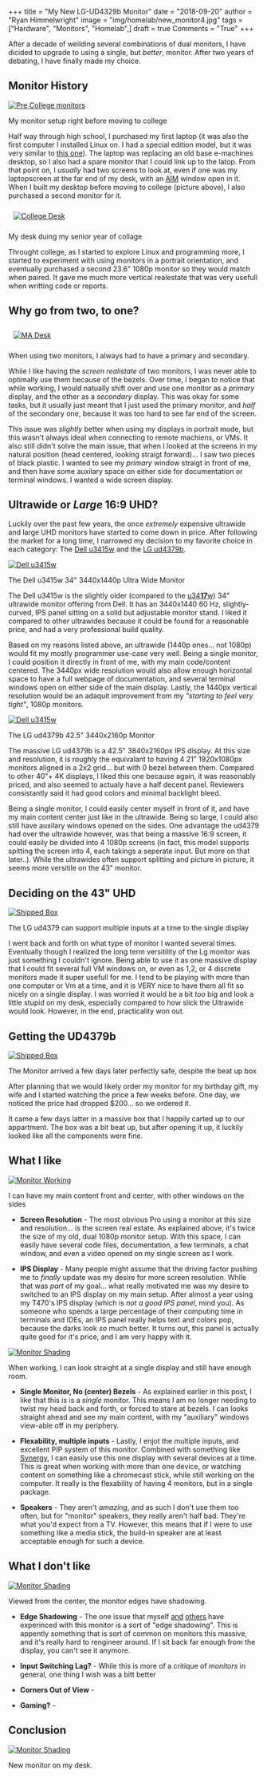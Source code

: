 +++
title  = "My New LG-UD4329b Monitor"
date   = "2018-09-20"
author = "Ryan Himmelwright"
image  = "img/homelab/new_monitor4.jpg"
tags   = ["Hardware", "Monitors", "Homelab",]
draft  = true
Comments = "True"
+++

After a decade of weilding several combinations of dual monitors, I
have dicided to upgrade to using a single, but *better*,
monitor. After two years of debating, I have finally made my choice.

<!--more-->

## Monitor History
<a href="../../img/posts/new-lgud4379b-monitor/pre-college-monitors.jpg"><img alt="Pre College monitors" src="../../img/posts/new-lgud4379b-monitor/pre-college-monitors.jpg" style="max-width: 100%;"/></a>
<div class="caption">My monitor setup right before moving to college</div>

Half way through high school, I purchased my first laptop (it was also
the first computer I installed Linux on. I had a special edition
model, but it was very similar to [this
one](https://www.cnet.com/products/hp-pavilion-dv6000/specs/)). The
laptop was replacing an old base e-machines desktop, so I also had a
spare monitor that I could link up to the latop. From that point on, I
*usually* had two screens to look at, even if one was my laptopscreen
at the far end of my desk, with an
[AIM](https://en.wikipedia.org/wiki/AIM_(software)) window open in
it. When I built my desktop before moving to college (picture above), I
also purchased a second monitor for it.

<a href="../../img/posts/new-lgud4379b-monitor/college-desk.jpg"><img alt="College Desk" src="../../img/posts/new-lgud4379b-monitor/college-desk.jpg" style="max-width: 100%; padding: 10px;"/></a>
<div class="caption">My desk duing my senior year of collage</div>

Throught college, as I started to explore Linux and programming more,
I started to experiment with using monitors in a portrait orientation,
and eventually purchased a second 23.6" 1080p monitor so they would
match when paired. It gave me much more vertical realestate that was
very usefull when writting code or reports.

## Why go from two, to one?
<a href="../../img/homelab/kadabra1.jpg"><img alt="MA Desk" src="../../img/homelab/kadabra1.jpg" style="max-width: 100%; padding: 10px;"/></a>
<div class="caption">When using two monitors, I always had to have a primary and secondary.</div>

While I like having the *screen realistate* of two monitors, I was
never able to optimally use them because of the bezels. Over time, I
began to notice that while working, I would natually shift over and
use one monitor as a *primary* display, and the other as a *secondary*
display. This was okay for some tasks, but it usually just meant that
I just used the primary monitor, and *half* of the secondary one,
because it was too hard to see far end of the screen. 

This issue was *slightly* better when using my displays in portrait
mode, but this wasn't always ideal when connecting to remote machiens,
or VMs. It also still didn't solve the main issue, that when I looked
at the screens in my natural position (head centered, looking straigt
forward)... I saw two pieces of black plastic. I wanted to see my
*primary* window straigt in front of me, and then have some auxilary
space on either side for documentation or terminal windows. I wanted a
wide screen display.

## Ultrawide or *Large* 16:9 UHD?

Luckily over the past few years, the once *extremely* expensive
ultrawide and large UHD monitors have started to come down in
price. After following the market for a long time, I narrowed my
decision to my favorite choice in each category: The [Dell
u3415w](https://www.dell.com/en-us/shop/dell-ultrasharp-34-curved-ultrawide-monitor-u3415w/apd/210-adtr/monitors-monitor-accessories)
and the [LG ud4379b](https://www.lg.com/us/monitors/lg-43UD79-B-4k-uhd-led-monitor).

<a href="../../img/posts/new-lgud4379b-monitor/dellu3415w.jpg"><img alt="Dell u3415w" src="../../img/posts/new-lgud4379b-monitor/dellu3415w.jpg" style="max-width: 100%;"/></a>
<div class="caption">The Dell u3415w 34" 3440x1440p Ultra Wide Monitor </div>

The Dell u3415w is the slightly older (compared to the
[u34**17**w](https://www.dell.com/ed/business/p/dell-u3417w-monitor/pd))
34" ultrawide monitor offering from Dell. It has an 3440x1440 60 Hz,
slightly-curved, IPS panel sitting on a solid but adjustable monitor
stand. I liked it compared to other ultrawides because it could be
found for a reasonable price, and had a very professional build
quality.

Based on my reasons listed above, an ultrawide (1440p ones... not
1080p) would fit my mostly programmer use-case very well. Being a
single monitor, I could position it directly in front of me, with my
main code/content centered. The 3440px wide resolution would also
allow enough horizontal space to have a full webpage of documentation,
and several terminal windows open on either side of the main
display. Lastly, the 1440px vertical resolution would be an adaquit
improvement from my *"starting to feel very tight"*, 1080p monitors.

<a href="../../img/posts/new-lgud4379b-monitor/ud4379b.jpg"><img alt="Dell u3415w" src="../../img/posts/new-lgud4379b-monitor/ud4379b.jpg" style="max-width: 100%;"/></a>
<div class="caption">The LG ud4379b 42.5" 3440x2160p Monitor</div>

The massive LG ud4379b is a 42.5" 3840x2160px IPS display. At this
size and resolution, it is roughly the equivalant to having 4 21"
1920x1080px monitors aligned in a 2x2 grid... but with 0 bezel between
them. Compared to other 40"+ 4K displays, I liked this one because
again, it was reasonably priced, and also seemed to actualy have a
half decent panel. Reviewers consistantly said it had good colors and
minimal backlight bleed.

Being a single monitor, I could easily center myself in front of it,
and have my main content center just like in the ultrawide. Being so
large, I could also still have auxilary windows opened on the
sides. One advantage the ud4379 had over the ultrawide however, was
that being a massive 16:9 screen, it could easily be divided into 4
1080p screens (in fact, this model supports spitting the screen into
4, each takings a seperate input. But more on that later..). While the
ultrawides often support splitting and picture in picture, it seems
more versitile on the 43" monitor.

## Deciding on the 43" UHD

<a href="../../img/posts/new-lgud4379b-monitor/multi-input.jpg"><img alt="Shipped Box" src="../../img/posts/new-lgud4379b-monitor/multi-input.jpg" style="max-width: 100%;"/></a>
<div class="caption">The LG ud4379 can support multiple inputs at a time to the single display</div>

I went back and forth on what type of monitor I wanted several
times. Eventually though I realized the long term versitility of the
Lg monitor was just something I couldn't ignore. Being able to use it
as one massive display that I could fit several full VM windows on, or
even as 1,2, or 4 discrete monitors made it super usefull for me. I
tend to be playing with more than one computer or Vm at a time, and it
is VERY nice to have them all fit so nicely on a single display. I was
worried it would be a bit *too* big and look a little stupid on my
desk, especially compared to how slick the Ultrawide would
look. However, in the end, practicality won out.

## Getting the UD4379b

<a href="../../img/posts/new-lgud4379b-monitor/box.jpg"><img alt="Shipped Box" src="../../img/posts/new-lgud4379b-monitor/box.jpg" style="max-width: 100%;"/></a>
<div class="caption">The Monitor arrived a few days later perfectly safe, despite the beat up box</div>

After planning that we would likely order my monitor for my birthday
gift, my wife and I started watching the price a few weeks before. One
day, we noticed the price had dropped $200... so we ordered it.

It came a few days latter in a massive box that I happily carted up to
our appartment. The box was a bit beat up, but after opening it up, it
luckily looked like all the components were fine.

## What I like

<a href="../../img/posts/new-lgud4379b-monitor/monitor-working.png"><img alt="Monitor Working" src="../../img/posts/new-lgud4379b-monitor/monitor-working.png" style="max-width: 100%;"/></a>
<div class="caption">I can have my main content front and center, with other windows on the sides</div>

- **Screen Resolution** - The most obvious Pro using a monitor at this
  size and resolution... is the screen real estate. As explained above,
  it's twice the size of my old, dual 1080p monitor setup. With this
  space, I can easily have several code files, documentation, a few
  terminals, a chat window, and even a video opened on my single
  screen as I work. 

- **IPS Display** - Many people might assume that the driving factor
  pushing me to *finally* update was my desire for more screen
  resolution. While that was *part* of my goal... what really
  motivated me was my desire to switched to an IPS display on my main
  setup. After almost a year using my T470's IPS display (which is
  *not a good IPS panel*, mind you). As someone who spends a large
  percentage of their computing time in terminals and IDEs, an IPS
  panel really helps text and colors pop, because the darks look *so*
  much better. It turns out, this panel is actually quite good for
  it's price, and I am very happy with it.
  
<a href="../../img/posts/new-lgud4379b-monitor/new-monitor.jpg"><img alt="Monitor Shading" src="../../img/posts/new-lgud4379b-monitor/new-monitor.jpg" style="max-width: 100%;"/></a>
<div class="caption">When working, I can look straight at a single display and still have enough room.</div>

- **Single Monitor, No (center) Bezels** - As explained earlier in this
  post, I like that this is is a *single* monitor. This means I am no
  longer needing to twist my head back and forth, or forced to stare
  at bezels. I can looks straight ahead and see my main content, with
  my "auxiliary" windows view-able off in my periphery.

- **Flexability, multiple inputs** - Lastly, I enjot the multiple
  inputs, and excellent PIP system of this monitor. Combined with
  something like [Synergy](https://symless.com/synergy), I can easily
  use this one display with several devices at a time. This is great
  when working with more than one device, or watching content on
  something like a chromecast stick, while still working on the
  computer. It really is the flexability of having 4 monitors, but in
  a single package.
  
- **Speakers** - They aren't *amazing*, and as such I don't use them
  too often, but for "monitor" speakers, they really aren't half
  bad. They're what you'd expect from a TV. However, this means that
  if I were to use something like a media stick, the build-in speaker
  are at least acceptable enough for such a device.



## What I don't like

<a href="../../img/posts/new-lgud4379b-monitor/monitor-shading.png"><img alt="Monitor Shading" src="../../img/posts/new-lgud4379b-monitor/monitor-shading.png" style="max-width: 100%;"/></a>
<div class="caption">Viewed from the center, the monitor edges have shadowing.</div>

- **Edge Shadowing** - The one issue that myself
  [and](https://youtu.be/yA6hL3inqRc?t=250)
  [others](https://youtu.be/3BSaPRHrA_U?t=667) have experinced with
  this monitor is a sort of "edge shadowing". This is appently
  something that is sort of common on monitors this massive, and it's
  really hard to rengineer around. If I sit back far enough from the
  display, you can't see it anymore.

- **Input Switching Lag?** - While this is more of a critique of
  *monitors* in general, one thing I wish was a bitt better 

- **Corners Out of View** - 

- **Gaming?** -


## Conclusion


<a href="../../img/posts/new-lgud4379b-monitor/new-monitor-desk.jpg"><img alt="Monitor Shading" src="../../img/posts/new-lgud4379b-monitor/new-monitor-desk.jpg" style="max-width: 100%;"/></a>
<div class="caption">New monitor on my desk.</div>
